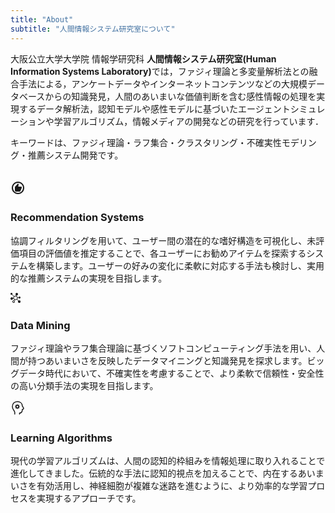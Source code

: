 ```yaml
---
title: "About"
subtitle: "人間情報システム研究室について"
---
```


大阪公立大学大学院 情報学研究科 <strong>人間情報システム研究室(Human Information Systems Laboratory)</strong>では，ファジィ理論と多変量解析法との融合手法による，アンケートデータやインターネットコンテンツなどの大規模データベースからの知識発見，人間のあいまいな価値判断を含む感性情報の処理を実現するデータ解析法，認知モデルや感性モデルに基づいたエージェントシミュレーションや学習アルゴリズム，情報メディアの開発などの研究を行っています．
<br>

キーワードは、ファジィ理論・ラフ集合・クラスタリング・不確実性モデリング・推薦システム開発です。
<br>
<br>

<div class="grid grid-cols-1 md:grid-cols-3 gap-2">
  <div class="bg-gray-50 px-4 rounded-sm hover:bg-gray-100 transition duration-300 pt-4">
  <div class="flex items-center mb-1 pb-1">
   <svg xmlns="http://www.w3.org/2000/svg" width="24" height="24" viewBox="0 0 24 24"><path fill="currentColor" d="M9 18h5.5q.425 0 .788-.213t.512-.587l2.1-4.9q.05-.125.075-.25T18 11.8V11q0-.425-.288-.713T17 10h-4.6l.6-3.4q.05-.25-.025-.475t-.25-.4L12 5l-4.6 5q-.2.2-.3.45T7 11v5q0 .825.588 1.413T9 18m3 4q-2.075 0-3.9-.788t-3.175-2.137T2.788 15.9T2 12t.788-3.9t2.137-3.175T8.1 2.788T12 2t3.9.788t3.175 2.137T21.213 8.1T22 12t-.788 3.9t-2.137 3.175t-3.175 2.138T12 22m0-2q3.35 0 5.675-2.325T20 12t-2.325-5.675T12 4T6.325 6.325T4 12t2.325 5.675T12 20m0-8"/></svg>&nbsp; <h3 class="text-xl">Recommendation Systems</h3>
    </div>
    <p class="text-gray-700">
      協調フィルタリングを用いて、ユーザー間の潜在的な嗜好構造を可視化し、未評価項目の評価値を推定することで、各ユーザーにお勧めアイテムを探索するシステムを構築します。ユーザーの好みの変化に柔軟に対応する手法も検討し、実用的な推薦システムの実現を目指します。
    </p>
  </div>

  <div class="bg-gray-50 px-4 rounded-sm hover:bg-gray-100 transition duration-300 pt-4">
    <div class="flex items-center mb-1 pb-1">
      <svg xmlns="http://www.w3.org/2000/svg" width="16" height="16" viewBox="0 0 16 16"><path fill="currentColor" d="M14 12a2 2 0 0 0-1.008.305L10.78 10.15a3.44 3.44 0 0 0 .74-1.993L13.09 8a1.49 1.49 0 1 0-.089-.768l-1.591.128a3.51 3.51 0 0 0-1.978-2.521L9.74 4H10a2 2 0 1 0-1.01-.265l-.27.855a3.3 3.3 0 0 0-.754-.084c-.83 0-1.59.296-2.181.789L2.791 2.291a1.5 1.5 0 1 0-1.291.71c.281-.001.544-.079.767-.214L5.26 5.791a3.45 3.45 0 0 0-.76 2.168v.203l-.66.11a2 2 0 1 0 .161.786L4 8.999l.63-.097a3.52 3.52 0 0 0 1.466 1.992l-.556 1.188a2 2 0 0 0-.539-.08h-.017a2 2 0 1 0 1.231.423l.566-1.153c.364.146.787.231 1.229.231c.847 0 1.621-.311 2.216-.824l2.176 2.124a2 2 0 1 0 1.6-.8zm-9 3a1 1 0 1 1 0-2a1 1 0 0 1 0 2m3-4.5a2.5 2.5 0 1 1 0-5a2.5 2.5 0 0 1 0 5"/></svg>&nbsp;<h3 class="text-xl">Data Mining</h3>
    </div>
    <p class="text-gray-700">
      ファジィ理論やラフ集合理論に基づくソフトコンピューティング手法を用い、人間が持つあいまいさを反映したデータマイニングと知識発見を探求します。ビッグデータ時代において、不確実性を考慮することで、より柔軟で信頼性・安全性の高い分類手法の実現を目指します。
    </p>
  </div>

  <div class="bg-gray-50 px-4 rounded-sm hover:bg-gray-100 transition duration-300 pt-4">
  <div class="flex items-center mb-1 pb-1">
    <svg xmlns="http://www.w3.org/2000/svg" width="24" height="24" viewBox="0 0 24 24"><g fill="none" stroke="currentColor" stroke-linecap="round" stroke-linejoin="round" stroke-width="1.5"><path d="M6.818 22v-2.857C6.52 16.166 3 14.572 3 10c0-4.57 2.727-8.056 8.182-8c3.927.042 7.636 2.286 7.636 6.858L21 12.286c0 2.286-2.182 2.286-2.182 2.286s.546 5.714-4.364 5.714V22"/><path d="M11 12a2 2 0 1 0 0-4a2 2 0 0 0 0 4"/><path stroke-dasharray=".3 2" d="M11 13a3 3 0 1 0 0-6a3 3 0 0 0 0 6"/></g></svg>&nbsp;<h3 class="text-xl">Learning Algorithms</h3>
    </div>
    <p class="text-gray-700">
      現代の学習アルゴリズムは、人間の認知的枠組みを情報処理に取り入れることで進化してきました。伝統的な手法に認知的視点を加えることで、内在するあいまいさを有効活用し、神経細胞が複雑な迷路を進むように、より効率的な学習プロセスを実現するアプローチです。
    </p>
  </div>
</div>
